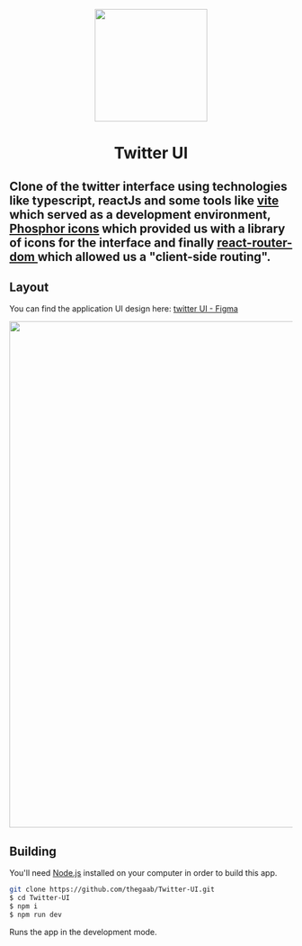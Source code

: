 
<p align="center">
  <img src="https://cdn3d.iconscout.com/3d/free/thumb/twitter-logo-5476203-4602454.png?f=webp" width="200" />
</p>
  
<h1 align="center">
  Twitter UI
</h1>

## Clone of the twitter interface using technologies like typescript, reactJs and some tools like <a href="https://vitejs.dev/">vite<a> which served as a development environment, <a href="https://phosphoricons.com/">Phosphor icons<a> which provided us with a library of icons for the interface and finally <a href="https://reactrouter.com/en/main/start/overview"> react-router-dom <a> which allowed us a "client-side routing".

## Layout

You can find the application UI design here: <a href="https://www.figma.com/file/Yd3moOKyb4iAVVSm86cpuZ/Twitter-UI-(Community)?node-id=1-937&t=T0jEv2d4u0FeS8Lf-0">twitter UI - Figma<a> 

<p align="center">
  <img src="https://media.discordapp.net/attachments/955884943383343215/1089697375670521967/Cover.png?width=1121&height=662" width="900" />
</p>

## Building

You'll need [Node.js](https://nodejs.org) installed on your computer in order to build this app.

```bash
git clone https://github.com/thegaab/Twitter-UI.git
$ cd Twitter-UI
$ npm i
$ npm run dev
```

Runs the app in the development mode.<br/>
